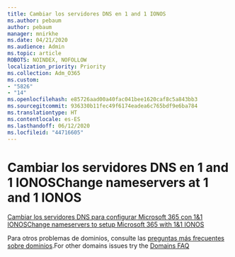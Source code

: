 ```yaml
---
title: Cambiar los servidores DNS en 1 and 1 IONOS
ms.author: pebaum
author: pebaum
manager: mnirkhe
ms.date: 04/21/2020
ms.audience: Admin
ms.topic: article
ROBOTS: NOINDEX, NOFOLLOW
localization_priority: Priority
ms.collection: Adm_O365
ms.custom:
- "5826"
- "14"
ms.openlocfilehash: e85726aad00a40fac041bee1620caf8c5a843bb3
ms.sourcegitcommit: 936330b11fec49f6174eadea6c765bdf9e6ba784
ms.translationtype: HT
ms.contentlocale: es-ES
ms.lasthandoff: 06/12/2020
ms.locfileid: "44716605"
---
```

# <a name="change-nameservers-at-1-and-1-ionos"></a><span data-ttu-id="01d49-102">Cambiar los servidores DNS en 1 and 1 IONOS</span><span class="sxs-lookup"><span data-stu-id="01d49-102">Change nameservers at 1 and 1 IONOS</span></span>

[<span data-ttu-id="01d49-103">Cambiar los servidores DNS para configurar Microsoft 365 con 1&1 IONOS</span><span class="sxs-lookup"><span data-stu-id="01d49-103">Change nameservers to setup Microsoft 365 with 1&1 IONOS</span></span>](https://docs.microsoft.com/microsoft-365/admin/dns/change-nameservers-at-1-1-internet)

<span data-ttu-id="01d49-104">Para otros problemas de dominios, consulte las [preguntas más frecuentes sobre dominios](https://docs.microsoft.com/microsoft-365/admin/setup/domains-faq).</span><span class="sxs-lookup"><span data-stu-id="01d49-104">For other domains issues try the [Domains FAQ](https://docs.microsoft.com/microsoft-365/admin/setup/domains-faq)</span></span>